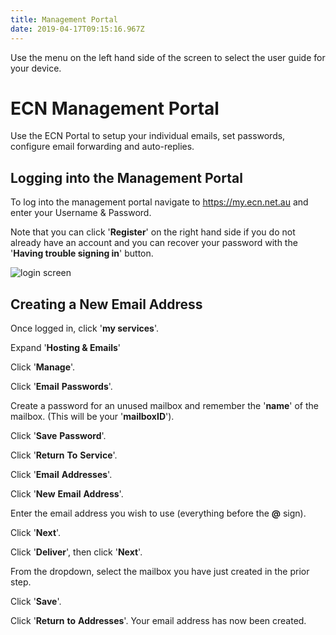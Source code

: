 ```yaml
---
title: Management Portal
date: 2019-04-17T09:15:16.967Z
---
```

Use the menu on the left hand side of the screen to select the user guide for your device.

# ECN Management Portal

Use the ECN Portal to setup your individual emails, set passwords, configure email forwarding and auto-replies.

## **Logging into the Management Portal** 

To log into the management portal navigate to <https://my.ecn.net.au> and enter your Username & Password.

Note that you can click '**Register**' on the right hand side if you do not already have an account and you can recover your password with the '**Having trouble signing in**' button.

![login screen](/images/screen-shot-2019-04-15-at-2.49.17-pm.png)

## Creating a New Email Address

Once logged in, click '**my services**'.

Expand '**Hosting & Emails**'

Click '**Manage**'.

Click '**Email** **Passwords**'.

Create a password for an unused mailbox and remember the '**name**' of the mailbox. (This will be your '**mailboxID**'). 

Click '**Save** **Password**'.

Click '**Return** **To** **Service**'.

Click '**Email** **Addresses**'.

Click '**New** **Email** **Address**'.

Enter the email address you wish to use (everything before the **@** sign).

Click '**Next**'.

Click '**Deliver**', then click '**Next**'.

From the dropdown, select the mailbox you have just created in the prior step.

Click '**Save**'.

Click '**Return** **to** **Addresses**'.
Your email address has now been created.
